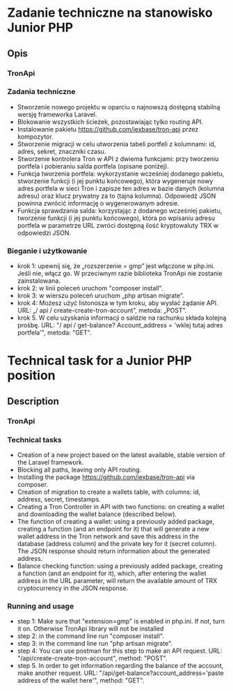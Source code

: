 # Zadanie techniczne na stanowisko Junior PHP
## Opis
### TronApi
 
### Zadania techniczne
* Stworzenie nowego projektu w oparciu o najnowszą dostępną stabilną wersję frameworka Laravel.
* Blokowanie wszystkich ścieżek, pozostawiając tylko routing API.
* Instalowanie pakietu https://github.com/iexbase/tron-api przez kompozytor.
* Stworzenie migracji w celu utworzenia tabeli portfeli z kolumnami: id, adres, sekret, znaczniki czasu.
* Stworzenie kontrolera Tron w API z dwiema funkcjami: przy tworzeniu portfela i pobieraniu salda portfela (opisane poniżej).
* Funkcja tworzenia portfela: wykorzystanie wcześniej dodanego pakietu, stworzenie funkcji (i jej punktu końcowego), która wygeneruje nowy adres portfela w sieci Tron i zapisze ten adres w bazie danych (kolumna adresu) oraz klucz prywatny za to (tajna kolumna). Odpowiedź JSON powinna zwrócić informację o wygenerowanym adresie.
* Funkcja sprawdzania salda: korzystając z dodanego wcześniej pakietu, tworzenie funkcji (i jej punktu końcowego), która po wpisaniu adresu portfela w parametrze URL zwróci dostępną ilość kryptowaluty TRX w odpowiedzi JSON.

### Bieganie i użytkowanie
* krok 1: upewnij się, że „rozszerzenie = gmp” jest włączone w php.ini. Jeśli nie, włącz go. W przeciwnym razie biblioteka TronApi nie zostanie zainstalowana.
* krok 2: w linii poleceń uruchom "composer install".
* krok 3: w wierszu poleceń uruchom „php artisan migrate”.
* krok 4: Możesz użyć listonosza w tym kroku, aby wysłać żądanie API. URL: „/ api / create-create-tron-account”, metoda: „POST”.
* krok 5. W celu uzyskania informacji o saldzie na rachunku składa kolejną prośbę. URL: "/ api / get-balance? Account_address = 'wklej tutaj adres portfela'", metoda: "GET".


# Technical task for a Junior PHP position
## Description
### TronApi
 
### Technical tasks
* Creation of a new project based on the latest available, stable version of the Laravel framework. 
* Blocking all paths, leaving only API routing.
* Installing the package https://github.com/iexbase/tron-api via composer.
* Creation of migration to create a wallets table, with columns: id, address, secret, timestamps.
* Creating a Tron Controller in API with two functions: on creating a wallet and downloading the wallet balance (described below).
* The function of creating a wallet: using a previously added package, creating a function (and an endpoint for it) that will generate a new wallet address in the Tron network and save this address in the database (address column) and the private key for it (secret column). The JSON response should return information about the generated address.
* Balance checking function: using a previously added package, creating a function (and an endpoint for it), which, after entering the wallet address in the URL parameter, will return the available amount of TRX cryptocurrency in the JSON response.

### Running and usage
* step 1: Make sure that "extension=gmp" is enabled in php.ini. If not, turn it on. Otherwise TronApi library will not be installed
* step 2: in the command line run "composer install".
* step 3: in the command line run "php artisan migrate".
* step 4: You can use postman for this step to make an API request. URL: "/api/create-create-tron-account", method: "POST".
* step 5. In order to get information regarding the balance of the account, make another request. URL: "/api/get-balance?account_address='paste address of the wallet here'", method: "GET".
